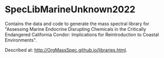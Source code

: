 # SpecLibMarineUnknown2022

Contains the data and code to generate the mass spectral library for "Assessing Marine Endocrine Disrupting Chemicals in the Critically Endangered California Condor: Implications for Reintroduction to Coastal Environments".

Described at: http://OrgMassSpec.github.io/libraries.html.
